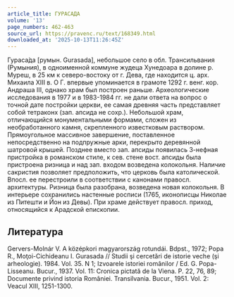 ```yaml
---
article_title: ГУРАСАДА
volume: '13'
page_numbers: 462-463
source_url: https://pravenc.ru/text/168349.html
downloaded_at: '2025-10-13T11:26:45Z'
---
```


Гураса́да [румын. Gurasada], небольшое село в обл. Трансильвания (Румыния), в одноименной коммуне жудеца Хунедоара в долине р. Муреш, в 25 км к северо-востоку от г. Дева, где находится ц. арх. Михаила XIII в. О Г. впервые упоминается в грамоте 1292 г. венг. кор. Андраша III, однако храм был построен раньше. Археологические исследования в 1977 и в 1983-1984 гг. не дали ответа на вопрос о точной дате постройки церкви, ее самая древняя часть представляет собой тетраконх (зап. апсида не сохр.). Небольшой храм, отличающийся монументальными формами, сложен из необработанного камня, скрепленного известковым раствором. Прямоугольное массивное завершение, поставленное непосредственно на подпружные арки, перекрыто деревянной шатровой крышей. Позднее вместо зап. апсиды появилась 3-нефная пристройка в романском стиле, к сев. стене вост. апсиды была пристроена ризница и над зап. входом возведена колокольня. Наличие сакристия позволяет предположить, что церковь была католической. Впосл. ее перестроили в соответствии с канонами правосл. архитектуры. Ризница была разобрана, возведена новая колокольня. В интерьере сохранились настенные росписи (1765, иконописцы Николае из Питешти и Йон из Девы). При храме действует правосл. приход, относящийся к Арадской епископии.

## Литература

Gervers-Molnár V. A középkori magyarország rotundái. Bdpst., 1972; Popa R., Moţoi-Cichideanu I. Gurasada // Studii şi cercetări de istorie veche (şi arheologie). 1984. Vol. 35. N 1; Izvoarele istoriei românilor / Ed. G. Popa-Lisseanu. Bucur., 1937. Vol. 11: Cronica pictată de la Viena. Р. 22, 76, 89; Documente privind istoria României. Transilvania. Bucur., 1951. Vol. 2: Veacul XIII, 1251-1300.
